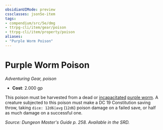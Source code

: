 ```yaml
---
obsidianUIMode: preview
cssclasses: json5e-item
tags:
- compendium/src/5e/dmg
- ttrpg-cli/item/gear/poison
- ttrpg-cli/item/property/poison
aliases: 
- "Purple Worm Poison"
---
```

# Purple Worm Poison
*Adventuring Gear, poison*  

- **Cost**: 2.000 gp

This poison must be harvested from a dead or [incapacitated](/compendium/rules/conditions.md#incapacitated) [purple worm](compendium/bestiary/monstrosity/purple-worm.md). A creature subjected to this poison must make a DC 19 Constitution saving throw, taking `dice: 12d6|avg` (`12d6`) poison damage on a failed save, or half as much damage on a successful one.

*Source: Dungeon Master's Guide p. 258. Available in the SRD.*